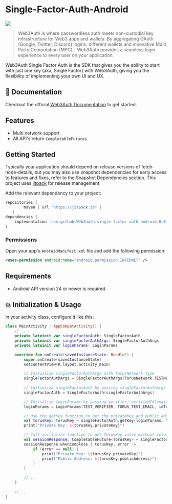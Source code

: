 # Single-Factor-Auth-Android

[![](https://jitpack.io/v/com.github.web3auth/single-factor-auth-android.svg)](https://jitpack.io/#com.github.web3auth/single-factor-auth-android)

> Web3Auth is where passwordless auth meets non-custodial key infrastructure for Web3 apps and wallets. By aggregating OAuth (Google, Twitter, Discord) logins, different wallets and innovative Multi Party Computation (MPC) - Web3Auth provides a seamless login experience to every user on your application.

Web3Auth Single Factor Auth is the SDK that gives you the ability to start with just one key (aka, Single Factor) with Web3Auth, giving you the flexibility of implementing your own UI and UX.

## 📖 Documentation

Checkout the official [Web3Auth Documentation](https://web3auth.io/docs/sdk/web/core/) to get started.


## Features
- Multi network support
- All API's return `CompletableFutures`


## Getting Started

Typically your application should depend on release versions of fetch-node-details, but you may also use snapshot dependencies for early access to features and fixes, refer to the Snapshot Dependencies section.
This project uses [jitpack](https://jitpack.io/docs/) for release management

Add the relevant dependency to your project:

```groovy
repositories {
        maven { url "https://jitpack.io" }
   }
dependencies {
    implementation 'com.github.Web3auth:single-factor-auth-android:0.0.4'
}
```

### Permissions

Open your app's `AndroidManifest.xml` file and add the following permission:

```xml
<uses-permission android:name="android.permission.INTERNET" />
```

## Requirements
- Android API version 24 or newer is required.

## 💥 Initialization & Usage

In your activity class, configure it like this:

```kotlin
class MainActivity : AppCompatActivity() {
    // ...
    private lateinit var singleFactorAuth: SingleFactorAuth
    private lateinit var singleFactorAuthArgs: SingleFactorAuthArgs
    private lateinit var loginParams: LoginParams

    override fun onCreate(savedInstanceState: Bundle?) {
        super.onCreate(savedInstanceState)
        setContentView(R.layout.activity_main)

        // Initialize singleFactorAuthArgs with TorusNetwork type 
        singleFactorAuthArgs = SingleFactorAuthArgs(TorusNetwork.TESTNET)
        
        // Initialize singleFactorAuth by passing singleFactorAuthArgs params
        singleFactorAuth = SingleFactorAuth(singleFactorAuthArgs)

        // Initialize loginParams by passing verifier, verifiedId(email) and idToken
        loginParams = LoginParams(TEST_VERIFIER, TORUS_TEST_EMAIL, idToken)

        // Use the getKey function to get the privateKey and public address for the user
        val torusKey: TorusKey = singleFactorAuth.getKey(loginParams, this.applicationContext).get()
        print("Private Key: ${torusKey.privateKey}")

        // Call initialize function to get TorusKey value without relogging in user if a user has an active session it will return the TorusKey
        val sessionResponse: CompletableFuture<TorusKey> = singleFactorAuth.initialize(this.applicationContext)
        sessionResponse.whenComplete { torusKey, error ->
            if (error == null) {
                print("Private Key: ${torusKey.privateKey}")
                print("Public Address: ${torusKey.publicAddress}")
            }
        }
        
        // ...
    }
    
    //...
}
```

